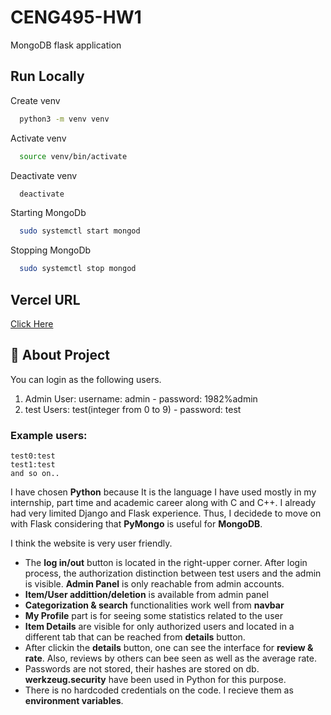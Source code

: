 # CENG495-HW1 

MongoDB flask application

## Run Locally

Create venv

```bash
  python3 -m venv venv
```

Activate venv

```bash
  source venv/bin/activate
```

Deactivate venv

```bash
  deactivate
```

Starting MongoDb

```bash
  sudo systemctl start mongod
```

Stopping MongoDb

```bash
  sudo systemctl stop mongod
```

## Vercel URL

[Click Here](https://ceng-495-hw-1.vercel.app)


## 🚀 About Project

You can login as the following users.

1) Admin User: username: admin -  password: 1982%admin 
2) test Users: test(integer from 0 to 9) - password: test



### Example users: 
    test0:test
    test1:test
    and so on..

I have chosen **Python** because It is the language I have used mostly in my internship, part time and academic career along with C and C++. I already had very limited Django and Flask experience. Thus, I decidede to move on with Flask considering that **PyMongo** is useful for **MongoDB**. 


I think the website is very user friendly. 

- The **log in/out** button is located in the right-upper corner. After login process, the authorization distinction between test users and the admin is visible. **Admin Panel** is only reachable from admin accounts.
- **Item/User addittion/deletion** is available from admin panel
- **Categorization & search** functionalities work well from **navbar**
- **My Profile** part is for seeing some statistics related to the user
- **Item Details** are visible for only authorized users and located in a different tab that can be reached from **details** button.
- After clickin the **details** button, one can see the interface for **review & rate**. Also, reviews by others can bee seen as well as the average rate.
- Passwords are not stored, their hashes are stored on db. **werkzeug.security** have been used in Python for this purpose.
- There is no hardcoded credentials on the code. I recieve them as **environment variables**.
